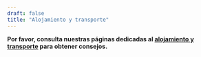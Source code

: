 ```yaml
---
draft: false
title: "Alojamiento y transporte"
---
```


**Por favor, consulta nuestras páginas dedicadas al [alojamiento y transporte](https://pvalienteverde.github.io/mariolaypedro.github.io/accommodation/) para obtener consejos.**

